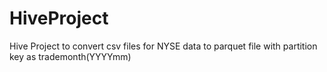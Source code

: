 # HiveProject
Hive Project to convert csv files for NYSE data to parquet file with partition key as trademonth(YYYYmm)
